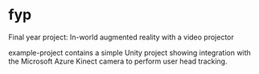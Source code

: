 # fyp
Final year project: In-world augmented reality with a video projector

example-project contains a simple Unity project showing integration with the Microsoft Azure Kinect camera to perform user head tracking.